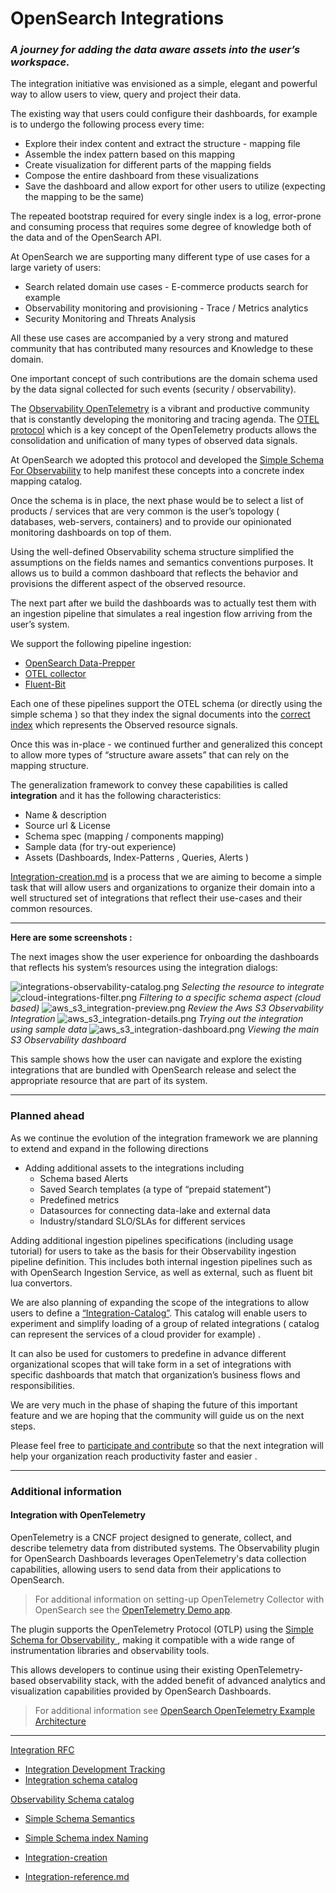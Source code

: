 # OpenSearch Integrations

### ***A journey for adding the data aware assets into the user’s workspace.***

The integration initiative was envisioned as a simple, elegant and powerful way to allow users to view,  query and project their data.

The existing way that users could configure their dashboards, for example is to undergo the following process every time:

* Explore their index content and extract the structure - mapping file
* Assemble the index pattern based on this mapping
* Create visualization for different parts of the mapping fields
* Compose the entire dashboard from these visualizations
* Save the dashboard and allow export for other users to utilize (expecting the mapping to be the same)

The repeated bootstrap required for every single index is a log, error-prone and consuming process that requires some degree of knowledge both of the data and of the OpenSearch API.

At OpenSearch we are supporting many different type of use cases for a large variety of users:
- Search related domain use cases - E-commerce products search for example
- Observability monitoring and provisioning - Trace / Metrics analytics
- Security Monitoring and Threats Analysis

All these use cases are accompanied by a very strong and matured community that has contributed many resources and Knowledge to these domain.

One important concept of such contributions are the domain schema used by the data signal collected for such events (security /  observability).

The [Observability OpenTelemetry](https://opentelemetry.io/) is a vibrant and productive community that is constantly developing the monitoring and tracing agenda. The [OTEL protocol](https://opentelemetry.io/docs/specs/otel/) which is a key concept of the OpenTelemetry products allows the consolidation and unification of many types of observed data signals.

At OpenSearch we adopted this protocol and developed the [Simple Schema For Observability](https://github.com/opensearch-project/opensearch-catalog/tree/main/docs/schema/observability) to help manifest these concepts into a concrete index mapping catalog.

Once the schema is in place, the next phase would be to select a list of products / services that are very common is the user’s topology ( databases, web-servers, containers) and to provide our opinionated monitoring dashboards on top of them.

Using the well-defined Observability schema structure simplified the assumptions on the fields names and semantics conventions purposes. It allows us to build a common dashboard that reflects the behavior and provisions the different aspect of the observed resource.

The next part after we build the dashboards was to actually test them with an ingestion pipeline that simulates a real ingestion flow arriving from the user’s system.

We support the following pipeline ingestion:

- [OpenSearch Data-Prepper](https://github.com/opensearch-project/data-prepper)
- [OTEL collector](https://github.com/open-telemetry/opentelemetry-collector)
- [Fluent-Bit](https://docs.fluentbit.io/manual/pipeline/outputs/opensearch)

Each one of these pipelines support the OTEL schema (or directly using the simple schema ) so that they index the signal documents into the [correct index](https://github.com/opensearch-project/opensearch-catalog/blob/main/docs/schema/observability/Naming-convention.md) which represents the Observed resource signals.

Once this was in-place - we continued further and generalized this concept to allow more types of “structure aware assets” that can rely on the mapping structure.

The generalization framework to convey these capabilities is called **integration** and it has the following characteristics:

* Name & description
* Source url & License
* Schema spec (mapping / components mapping)
* Sample data (for try-out experience)
* Assets (Dashboards, Index-Patterns , Queries, Alerts )


[Integration-creation.md](Integration-creation.md) is a process that we are aiming to become a simple task that will allow users and organizations to organize their domain into a well structured set of integrations that reflect their use-cases and their common resources.

---
**Here are some screenshots :**

The next images show the user experience for onboarding the dashboards that reflects his system’s resources using the integration dialogs:


![integrations-observability-catalog.png](../img/integrations-observability-catalog.png)
*Selecting the resource to integrate*
![cloud-integrations-filter.png](../img/cloud-integrations-filter.png)
*Filtering to a specific schema aspect (cloud based)*
![aws_s3_integration-preview.png](../img/aws_s3_integration-preview.png)
*Review the Aws S3 Observability Integration*
![aws_s3_integration-details.png](../img/aws_s3_integration-details.png)
*Trying out the integration using sample data*
![aws_s3_integration-dashboard.png](../img/aws_s3_integration-dashboard.png)
*Viewing the main S3 Observability dashboard*

This sample shows how the user can navigate and explore the existing integrations that are bundled with OpenSearch release and select the appropriate resource that are part of its system.

* * *

### Planned ahead

As we continue the evolution of the integration framework we are planning to extend and expand in the following directions

* Adding additional assets to the integrations including
    * Schema based Alerts
    * Saved Search templates (a type of “prepaid statement”)
    * Predefined metrics
    * Datasources for connecting data-lake and external data
    * Industry/standard SLO/SLAs for different services


Adding additional ingestion pipelines specifications (including usage tutorial) for users to take as the basis for their Observability ingestion pipeline definition. This includes both internal ingestion pipelines such as with OpenSearch Ingestion Service, as well as external, such as fluent bit lua convertors.

We are also planning of expanding the scope of the integrations to allow users to define a [“Integration-Catalog”](https://github.com/opensearch-project/dashboards-observability/issues/900). This catalog will enable users to experiment and simplify loading of a group of related integrations ( catalog can represent the services of a cloud provider for example) .

It can also be used for customers to predefine in advance different organizational scopes that will take form in a set of integrations with specific dashboards that match that organization’s business flows and responsibilities.

We are very much in the phase of shaping the future of this important feature and we are hoping that the community will guide us on the next steps.

Please feel free to [participate and contribute](https://github.com/opensearch-project/dashboards-observability/issues/new?assignees=&labels=integration%2C+untriaged&projects=&template=integration_request.md&title=%5BIntegration%5D) so that the next integration will help your organization reach productivity faster and easier .

* * *

### Additional information

#### Integration with OpenTelemetry

OpenTelemetry is a CNCF project designed to generate, collect, and describe telemetry data from distributed systems. The Observability plugin for OpenSearch Dashboards leverages OpenTelemetry's data collection capabilities, allowing users to send data from their applications to OpenSearch.
> For additional information on setting-up OpenTelemetry Collector with OpenSearch see the [OpenTelemetry Demo app](https://github.com/opensearch-project/opentelemetry-demo).

The plugin supports the OpenTelemetry Protocol (OTLP) using the [Simple Schema for Observability ](https://github.com/opensearch-project/opensearch-catalog/tree/main/docs/schema/observability), making it compatible with a wide range of instrumentation libraries and observability tools.

This allows developers to continue using their existing OpenTelemetry-based observability stack, with the added benefit of advanced analytics and visualization capabilities provided by OpenSearch Dashboards.
> For additional information see [OpenSearch OpenTelemetry Example Architecture ](https://github.com/opensearch-project/opentelemetry-demo/blob/main/.github/architecture.md)

---
[Integration RFC](https://github.com/opensearch-project/dashboards-observability/issues/644)
- [Integration Development Tracking](https://github.com/opensearch-project/dashboards-observability/issues/668)
-  [Integration schema catalog](https://github.com/opensearch-project/opensearch-catalog/tree/main/docs/schema)

[ Observability Schema catalog](https://github.com/opensearch-project/opensearch-catalog/tree/main/docs/schema/observability)
- [Simple Schema Semantics](https://github.com/opensearch-project/opensearch-catalog/blob/main/docs/schema/observability/Semantic-Convention.md)
- [Simple Schema index Naming](https://github.com/opensearch-project/opensearch-catalog/blob/main/docs/schema/observability/Naming-convention.md)

- [Integration-creation ](Integration-creation.md)
- [Integration-reference.md](Integration-reference.md)

